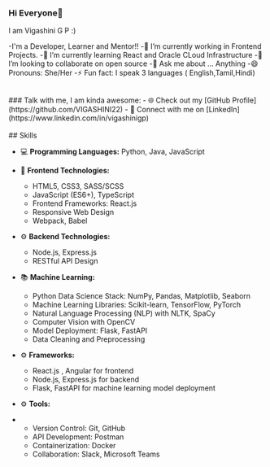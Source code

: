 ### Hi Everyone👋 
I am Vigashini G P :) 

-I'm a Developer, Learner and Mentor!!
-🔭 I’m currently working in Frontend Projects.
-🌱 I’m currently learning React and Oracle CLoud Infrastructure
-👯 I’m looking to collaborate on open source
-💬 Ask me about ... Anything
-😄 Pronouns: She/Her
-⚡ Fun fact: I speak 3 languages ( English,Tamil,Hindi)

<br />
### Talk with me, I am kinda awesome:
- 🌐 Check out my [GitHub Profile](https://github.com/VIGASHINI22)
- 💼 Connect with me on [LinkedIn](https://www.linkedin.com/in/vigashinigp)
<br />
<br />
## Skills

- 💻 **Programming Languages:** Python, Java, JavaScript
- 🚀 **Frontend Technologies:**
  - HTML5, CSS3, SASS/SCSS
  - JavaScript (ES6+), TypeScript
  - Frontend Frameworks: React.js
  - Responsive Web Design
  - Webpack, Babel

- ⚙️ **Backend Technologies:**
  - Node.js, Express.js
  - RESTful API Design

- 📚 **Machine Learning:**
  - Python Data Science Stack: NumPy, Pandas, Matplotlib, Seaborn
  - Machine Learning Libraries: Scikit-learn, TensorFlow, PyTorch
  - Natural Language Processing (NLP) with NLTK, SpaCy
  - Computer Vision with OpenCV
  - Model Deployment: Flask, FastAPI
  - Data Cleaning and Preprocessing

- ⚙️ **Frameworks:**
  - React.js , Angular for frontend
  - Node.js, Express.js for backend
  - Flask, FastAPI for machine learning model deployment

- ⚙️ **Tools:**
- - Version Control: Git, GitHub
  - API Development: Postman
  - Containerization: Docker
  - Collaboration: Slack, Microsoft Teams


